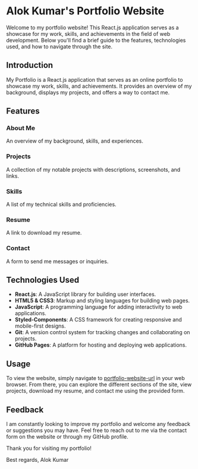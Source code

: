 # Alok Kumar's Portfolio Website

Welcome to my portfolio website! This React.js application serves as a showcase for my work, skills, and achievements in the field of web development. Below you'll find a brief guide to the features, technologies used, and how to navigate through the site.

## Introduction

My Portfolio is a React.js application that serves as an online portfolio to showcase my work, skills, and achievements. It provides an overview of my background, displays my projects, and offers a way to contact me.

## Features

### About Me
An overview of my background, skills, and experiences.

### Projects
A collection of my notable projects with descriptions, screenshots, and links.

### Skills
A list of my technical skills and proficiencies.

### Resume
A link to download my resume.

### Contact
A form to send me messages or inquiries.

## Technologies Used

- **React.js**: A JavaScript library for building user interfaces.
- **HTML5 & CSS3**: Markup and styling languages for building web pages.
- **JavaScript**: A programming language for adding interactivity to web applications.
- **Styled-Components**: A CSS framework for creating responsive and mobile-first designs.
- **Git**: A version control system for tracking changes and collaborating on projects.
- **GitHub Pages**: A platform for hosting and deploying web applications.

## Usage

To view the website, simply navigate to [portfolio-website-url](#) in your web browser. From there, you can explore the different sections of the site, view projects, download my resume, and contact me using the provided form.

## Feedback

I am constantly looking to improve my portfolio and welcome any feedback or suggestions you may have. Feel free to reach out to me via the contact form on the website or through my GitHub profile.

Thank you for visiting my portfolio!

Best regards,
Alok Kumar
